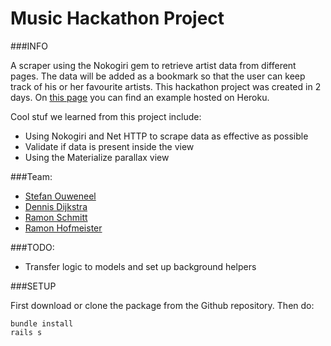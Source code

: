 # Music Hackathon Project

###INFO

A scraper using the Nokogiri gem to retrieve artist data from different pages. The data will be added as a bookmark so that the user can keep track of his or her favourite artists. This hackathon project was created in 2 days. On [this page](https://tmf-revived.herokuapp.com) you can find an example hosted on Heroku.

Cool stuf we learned from this project include:
- Using Nokogiri and Net HTTP to scrape data as effective as possible
- Validate if data is present inside the view
- Using the Materialize parallax view


###Team:
- [Stefan Ouweneel](https://github.com/Stefanouweneel)
- [Dennis Dijkstra](https://github.com/dennisdijkstra)
- [Ramon Schmitt](https://github.com/RamonSchmitt)
- [Ramon Hofmeister](https://github.com/ramonavic)

###TODO:

- Transfer logic to models and set up background helpers


###SETUP

First download or clone the package from the Github repository.
Then do:

```
bundle install
rails s
```


